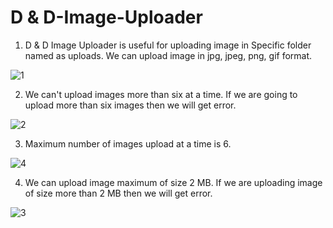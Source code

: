 

# D & D-Image-Uploader
1) D &amp; D Image Uploader is useful for uploading image in Specific folder named as uploads. We can upload image in jpg, jpeg, png, gif format.
 
![1](https://user-images.githubusercontent.com/53929423/109491353-77a37a80-7aaf-11eb-81bf-b1664d5fc18f.PNG)

2) We can't upload images more than six at a time. If we are going to upload more than six images then we will get error.

![2](https://user-images.githubusercontent.com/53929423/109491600-c7824180-7aaf-11eb-8935-8654e47b9612.PNG)

3) Maximum number of images upload at a time is 6.

![4](https://user-images.githubusercontent.com/53929423/109491924-36f83100-7ab0-11eb-9ccf-0f42a8891b30.PNG)

4) We can upload image maximum of size 2 MB. If we are uploading image of size more than 2 MB then we will get error.

![3](https://user-images.githubusercontent.com/53929423/109491725-f8fb0d00-7aaf-11eb-8f02-3bce802134db.PNG)
